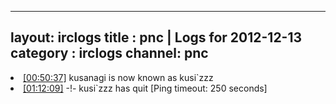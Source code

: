 
---
layout: irclogs
title : pnc | Logs for 2012-12-13
category : irclogs
channel: pnc
---
<li class="logitem"><a href="#00:50:37" name="00:50:37" class="time">[00:50:37]</a> <span class="nick">kusanagi</span> is now known as <span class="nick">kusi`zzz</span> </li>
<li class="logitem"><a href="#01:12:09" name="01:12:09" class="time">[01:12:09]</a> -!- <span class="quit">kusi`zzz</span> has quit [Ping timeout: 250 seconds] </li>


